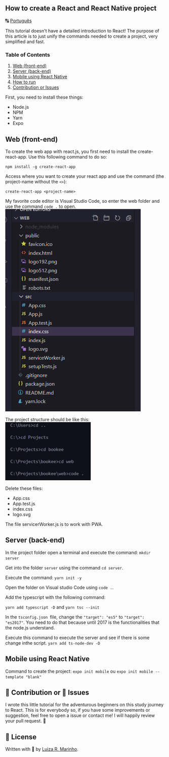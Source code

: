 ## How to create a React and React Native project
🔠 [Português](README.pt-br.md)

This tutorial doesn't have a detailed introduction to React! The purpose of this article is to just unify the commands needed to create a project, very simplified and fast.

### Table of Contents
1. [Web (front-end)](#web)
2. [Server (back-end)](#server)
3. [Mobile using React Native](#mobile)
4. [How to run](#run)
5. [Contribution or Issues](#contribution)

First, you need to install these things:
- Node.js
- NPM
- Yarn
- Expo

## Web (front-end) <a name="web"></a>
To create the web app with react.js, you first need to install the create-react-app. Use this following command to do so:
```
npm install -g create-react-app
```

Access where you want to create your react app and use the command (the project-name without the `<>`):
```
create-react-app <project-name>
```

My favorite code editor is Visual Studio Code, so enter the web folder and use the command `code .` to open.
![image-20200826135405201](img/img-1.png)

The project structure should be like this:
![image-20200826130558117](img/img-2.png)

Delete these files:
- App.css
- App.test.js
- index.css
- logo.svg

The file servicerWorker.js is to work with PWA.

## Server (back-end) <a name="server"></a>

In the project folder open a terminal and execute the command:
```mkdir server```

Get into the folder `server` using the command `cd server`.

Execute the command:
```yarn init -y```

Open the folder on Visual studio Code using `code .`.

Add the typescript with the following command:

```yarn add typescript -D```
and
```yarn tsc --init```

In the `tsconfig.json `file, change the `"target": "es5"` to `"target": "es2017"`. You need to do that because until 2017 is the functionalities that the node.js understand. 

Execute this command to execute the server and see if there is some change inthe script. 
```yarn add ts-node-dev -D```


## Mobile using React Native <a name="mobile"></a>
Command to create the project:
`expo init mobile` ou `expo init mobile --template "blank"`


## 🦾 Contribution or 🐞 Issues <a name="contribution"></a>
I wrote this little tutorial for the adventurous beginners on this study journey to React. This is for everybody so, if you have some improvements or suggestion, feel free to open a issue or contact me! I will happily review your pull request. 🥰


## 📃 License
Written with 💙 by [Luiza R. Marinho](https://github.com/luizous).